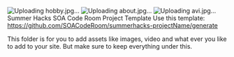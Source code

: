 ![Uploading hobby.jpg…]()
![Uploading about.jpg…]()
![Uploading avi.jpg…]()
Summer Hacks
    SOA Code Room
    Project Template
    Use this template: https://github.com/SOACodeRoom/summerhacks-projectName/generate

This folder is for you to add assets like images, video and what ever you like to add to your site. But make sure to keep everything under this.
